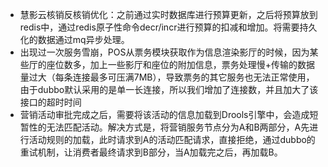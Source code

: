 - 慧影云核销反核销优化：之前通过实时数据库进行预算更新，之后将预算放到redis中，通过redis原子性命令decr/incr进行预算的扣减和增加。将需要持久化的数据通过mq异步处理。
- 出现过一次服务雪崩，POS从票务模块获取作为信息渲染影厅的时候，因为某些厅的座位数多，加上一些影厅和座位的附加信息，票务处理慢+传输的数据量过大（每条连接最多可压满7MB），导致票务的其它服务也无法正常使用，由于dubbo默认采用的是单一长连接，所以我们增加了连接数，并且加大了该接口的超时时间
- 营销活动审批完成之后，需要将该活动的信息加载到Drools引擎中，会造成短暂性的无法匹配活动。解决方式是，将营销服务节点分为A和B两部分，A先进行活动规则的加载，此时请求到A的活动匹配请求，直接拒绝，通过dubbo的重试机制，让消费者最终请求到B部分，当A加载完之后，再加载B。